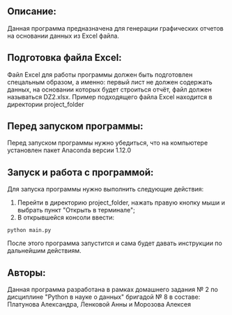 ##  Описание:
Данная программа предназначена для генерации графических отчетов на основании данных из Excel файла.
## Подготовка файла Excel:
Файл Excel для работы программы должен быть подготовлен спецальным образом, а именно: первый лист не должен содержать данных, на основании которых будет строиться отчёт, файл должен называться DZ2.xlsx.
Пример подходящего файла Excel находится в директории project_folder
## Перед запуском программы:
Перед запуском программы нужно убедиться, что на компьютере установлен пакет Anaconda версии 1.12.0
## Запуск и работа с программой:
Для запуска программы нужно выполнить следующие действия:
1. Перейти в директорию project_folder, нажать правую кнопку мыши и выбрать пункт "Открыть в терминале";
2. В открывшейся консоли ввести:
```
python main.py
```
После этого программа запустится и сама будет давать инструкции по дальнейшим действиям.
## Авторы:
Данная программа разработана в рамках домашнего задания № 2 по дисциплине "Python в науке о данных" бригадой № 8 в составе: Платунова Александра, Ленковой Анны и Морозова Алексея
